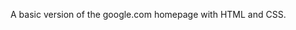 A   b a s i c   v e r s i o n   o f   t h e   g o o g l e . c o m   h o m e p a g e   w i t h   H T M L   a n d   C S S . 